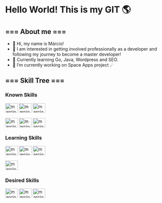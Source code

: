 <h1> Hello World! This is my GIT 🌎 </h1>
<h2> === About me === </h2>

<ul>
  <li> 👋 Hi, my name is Márcio! </li>
  <li> 👀 I am interested in getting involved professionally as a developer and following my journey to become a master developer! </li>
  <li> 🌱 Currently learning Go, Java, Wordpress and SEO. </li>
  <li> 🔭 I’m currently working on Space Apps project ☄ </li>
</ul>

<h2> === Skill Tree === </h2>

<div style = "display: inline_block">
  <h3>Known Skills</h3>
  <img title = "HTML-5" align = "center" height = "30px" width = "40px" alt = "marcio-html" src = "https://cdn.jsdelivr.net/gh/devicons/devicon@latest/icons/html5/html5-plain.svg" />
  <img title = "CSS-3" align = "center" height = "30px" width = "40px" alt = "marcio-css" src = "https://cdn.jsdelivr.net/gh/devicons/devicon@latest/icons/css3/css3-plain.svg" />
  <img title = "JavaScript" align = "center" height = "30px" width = "40px" alt = "marcio-js" src = "https://cdn.jsdelivr.net/gh/devicons/devicon@latest/icons/javascript/javascript-plain.svg" />
  <br><br>
  <img title = "C++" align = "center" height = "30px" width = "40px" alt = "marcio-cpp" src = "https://cdn.jsdelivr.net/gh/devicons/devicon@latest/icons/cplusplus/cplusplus-plain.svg" />
  <img title = "NodeJS" align = "center" height = "30px" width = "40px" alt = "marcio-node" src = "https://cdn.jsdelivr.net/gh/devicons/devicon@latest/icons/nodejs/nodejs-original.svg" />
  <img title = "PostgreSQL" align = "center" height = "30px" width = "40px" alt = "marcio-postgre" src = "https://cdn.jsdelivr.net/gh/devicons/devicon@latest/icons/postgresql/postgresql-plain.svg" /> 
</div>

<div style = "display: inline_block">
  <h3>Learning Skills</h3>
  
  <img title = "Typescript" align = "center" height = "30px" width = "40px" alt = "marcio-typescript" src="https://cdn.jsdelivr.net/gh/devicons/devicon@latest/icons/typescript/typescript-plain.svg" />
  <img title = "React" align = "center" height = "30px" width = "40px" alt = "marcio-react" src = "https://cdn.jsdelivr.net/gh/devicons/devicon@latest/icons/react/react-original.svg" />
  <img title = "Tailwind" align = "center" height = "30px" width = "40px" alt = "marcio-wind" src = "https://cdn.jsdelivr.net/gh/devicons/devicon@latest/icons/tailwindcss/tailwindcss-original.svg" />
  <br><br>
  <img title = "Wordpress" align = "center" height = "30px" width = "40px" alt = "marcio-wordpress" src="https://cdn.jsdelivr.net/gh/devicons/devicon@latest/icons/wordpress/wordpress-plain.svg" />
</div>

<div style = "display: inline_block">
  <h3>Desired Skills</h3>
  
  <img title = "Python" align = "center" height = "30px" width = "40px" alt = "marcio-python" src = "https://cdn.jsdelivr.net/gh/devicons/devicon@latest/icons/python/python-original.svg" />
  <img title = "Go" align = "center" height = "30px" width = "40px" alt = "marcio-go" src = "https://cdn.jsdelivr.net/gh/devicons/devicon@latest/icons/go/go-original-wordmark.svg" />
  <img title= "Flutter" align = "center" height = "30px" width= "40px" alt= "marcio-fluter" src="https://cdn.jsdelivr.net/gh/devicons/devicon@latest/icons/flutter/flutter-original.svg" />    
</div>

<!--
**marciomrd/marciomrd** is a ✨ _special_ ✨ repository because its `README.md` (this file) appears on your GitHub profile.

Here are some ideas to get you started:
Cheking for new ideas
- 🔭 I’m currently working on ...
- 🌱 I’m currently learning ...
- 👯 I’m looking to collaborate on ...
- 🤔 I’m looking for help with ...
- 💬 Ask me about ...
- 📫 How to reach me: ...
- 😄 Pronouns: ...
- ⚡ Fun fact: ...
- 🎨 Inspirations: ...
- 🚗 Traveling for: ...
-->
